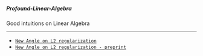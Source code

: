 ##### Profound-Linear-Algebra
Good intuitions on Linear Algebra

----------

- [`New Angle on L2 regularization`](https://thomas-tanay.github.io/post--L2-regularization/)
- [`New Angle on L2 regularization - preprint`](https://arxiv.org/abs/1806.11186)
